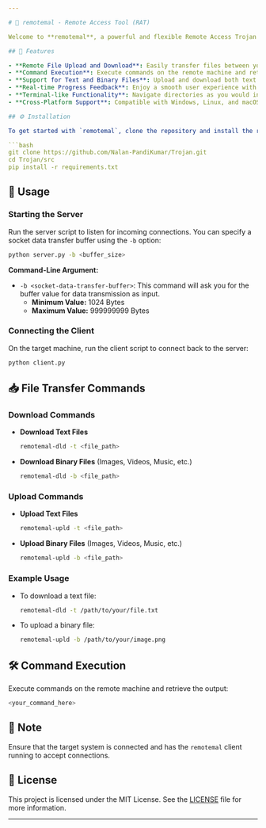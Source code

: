 ```yaml
---

# 🚀 remotemal - Remote Access Tool (RAT)

Welcome to **remotemal**, a powerful and flexible Remote Access Trojan  that allows you to control systems remotely, transfer files, and execute commands seamlessly. 

## 🌟 Features

- **Remote File Upload and Download**: Easily transfer files between your local machine and the target system.
- **Command Execution**: Execute commands on the remote machine and retrieve output.
- **Support for Text and Binary Files**: Upload and download both text and binary files effortlessly.
- **Real-time Progress Feedback**: Enjoy a smooth user experience with progress bars during file transfers.
- **Terminal-like Functionality**: Navigate directories as you would in a normal command prompt/terminal, supporting all types of directory navigations.
- **Cross-Platform Support**: Compatible with Windows, Linux, and macOS.

## ⚙️ Installation

To get started with `remotemal`, clone the repository and install the required dependencies:

```bash
git clone https://github.com/Nalan-PandiKumar/Trojan.git
cd Trojan/src
pip install -r requirements.txt
```

## 📜 Usage

### Starting the Server

Run the server script to listen for incoming connections. You can specify a socket data transfer buffer using the `-b` option:

```bash
python server.py -b <buffer_size>
```

**Command-Line Argument:**
- `-b <socket-data-transfer-buffer>`: This command will ask you for the buffer value for data transmission as input.
  - **Minimum Value:** 1024 Bytes
  - **Maximum Value:** 999999999 Bytes

### Connecting the Client

On the target machine, run the client script to connect back to the server:

```bash
python client.py
```

## 📥 File Transfer Commands

### Download Commands

- **Download Text Files**
  ```bash
  remotemal-dld -t <file_path>
  ```

- **Download Binary Files** (Images, Videos, Music, etc.)
  ```bash
  remotemal-dld -b <file_path>
  ```

### Upload Commands

- **Upload Text Files**
  ```bash
  remotemal-upld -t <file_path>
  ```

- **Upload Binary Files** (Images, Videos, Music, etc.)
  ```bash
  remotemal-upld -b <file_path>
  ```

### Example Usage

- To download a text file:
  ```bash
  remotemal-dld -t /path/to/your/file.txt
  ```

- To upload a binary file:
  ```bash
  remotemal-upld -b /path/to/your/image.png
  ```

## 🛠️ Command Execution

Execute commands on the remote machine and retrieve the output:

```bash
<your_command_here>
```

## 🚧 Note

Ensure that the target system is connected and has the `remotemal` client running to accept connections.

## 📝 License

This project is licensed under the MIT License. See the [LICENSE](https://github.com/Nalan-PandiKumar/Trojan/blob/main/LICENSE.txt) file for more information.

---
```

